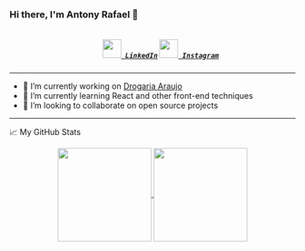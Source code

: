### Hi there, I'm Antony Rafael 👋

<h5 align="center">
  <code>
    <a href="https://www.linkedin.com/in/antony-rafael-9924511a9/" title="LinkedIn Profile"><img width="33" src="https://github.com/zumrudu-anka/zumrudu-anka/blob/master/images/linkedin.svg"> LinkedIn</a></code>
  <code><a href="https://www.instagram.com/_antonyrafael/?hl=pt-br" title="Instagram Profile"><img width="33" src="https://github.com/zumrudu-anka/zumrudu-anka/blob/master/images/instagram.svg"> Instagram</a></code>
</h5>
<hr>

- 🔭 I’m currently working on [Drogaria Araujo](https://www.araujo.com.br/)
- 🌱 I’m currently learning React and other front-end techniques
- 👯 I’m looking to collaborate on open source projects

<hr>

📈 My GitHub Stats
<!--
<hr>
 ![Antony Rafael GitHub stats](https://github-readme-stats.vercel.app/api?username=AntonyRafael&show_icons=true)
 [![Top Langs](https://github-readme-stats.vercel.app/api/top-langs/?username=AntonyRafael$layout=compact)](https://github.com/AntonyRafael/github-readme-stats)
<hr>
-->

<p align=center>
  <a href="https://github.com/anuraghazra/github-readme-stats" title="Go to Source" target="_blank">
    <img height=165 align="center" src="https://github-readme-stats.vercel.app/api?username=AntonyRafael&show_icons=true&theme=react">
  </a>
  <a href="https://github.com/anuraghazra/github-readme-stats" target="_blank">
  <img height=165 align="center" src="https://github-readme-stats.vercel.app/api/top-langs/?username=AntonyRafael&layout=compact&theme=react" />
  </a>
</p>





<!--
https://github.com/AntonyRafael/AntonyRafael/issues
- 💬 Ask me about ... 
- 🤔 I’m looking for help with ...
- 📫 How to reach me: ...
- 😄 Pronouns: ...
- ⚡ Fun fact: ...
-->
